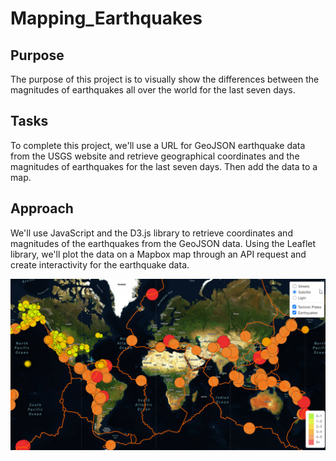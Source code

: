 # Mapping_Earthquakes

## Purpose
The purpose of this project is to visually show the differences between the magnitudes of earthquakes all over the world for the last seven days.

## Tasks
To complete this project, we'll use a URL for GeoJSON earthquake data from the USGS website and retrieve geographical coordinates and the magnitudes of earthquakes for the last seven days. Then add the data to a map.

## Approach
We'll use JavaScript and the D3.js library to retrieve coordinates and magnitudes of the earthquakes from the GeoJSON data. Using the Leaflet library, we'll plot the data on a Mapbox map through an API request and create interactivity for the earthquake data.

![](https://github.com/NAppazeller/Mapping_Earthquakes/blob/Earthquake_Challenge/Earthquake_Challenge/2021-03-28_0-24-35.jpg)

